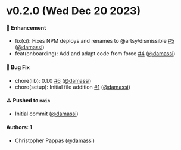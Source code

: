 # v0.2.0 (Wed Dec 20 2023)

#### 🚀  Enhancement

- fix(ci): Fixes NPM deploys and renames to @artsy/dismissible [#5](https://github.com/artsy/dismissible/pull/5) ([@damassi](https://github.com/damassi))
- feat(onboarding): Add and adapt code from force [#4](https://github.com/artsy/dismissible/pull/4) ([@damassi](https://github.com/damassi))

#### 🐛  Bug Fix

- chore(lib): 0.1.0 [#6](https://github.com/artsy/dismissible/pull/6) ([@damassi](https://github.com/damassi))
- chore(setup): Initial file addition [#1](https://github.com/artsy/dismissible/pull/1) ([@damassi](https://github.com/damassi))

#### ⚠️ Pushed to `main`

- Initial commit ([@damassi](https://github.com/damassi))

#### Authors: 1

- Christopher Pappas ([@damassi](https://github.com/damassi))

